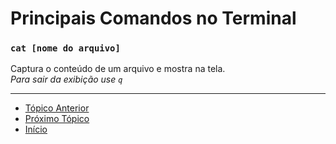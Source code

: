 # Principais Comandos no Terminal

### `cat [nome do arquivo]`
  Captura o conteúdo de um arquivo e mostra na tela.  
  _Para sair da exibição use  `q`_


---
* [Tópico Anterior](InstalacaoEConfiguracao.md)
* [Próximo Tópico]()
* [Início](README.md)